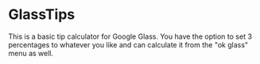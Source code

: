 GlassTips
=========

This is a basic tip calculator for Google Glass. You have the option to set 3 percentages to whatever you like and can calculate it from the "ok glass" menu as well.
